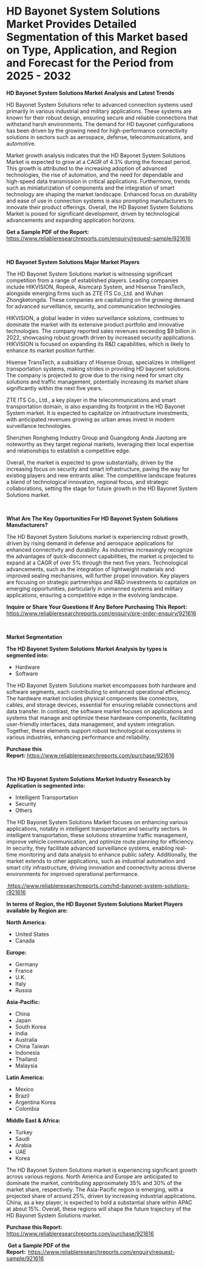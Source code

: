 <p><h1>HD Bayonet System Solutions Market Provides Detailed Segmentation of this Market based on Type, Application, and Region and Forecast for the Period from 2025 - 2032</h1></p><p><strong>HD Bayonet System Solutions Market Analysis and Latest Trends</strong></p>
<p><p>HD Bayonet System Solutions refer to advanced connection systems used primarily in various industrial and military applications. These systems are known for their robust design, ensuring secure and reliable connections that withstand harsh environments. The demand for HD bayonet configurations has been driven by the growing need for high-performance connectivity solutions in sectors such as aerospace, defense, telecommunications, and automotive.</p><p>Market growth analysis indicates that the HD Bayonet System Solutions Market is expected to grow at a CAGR of 4.3% during the forecast period. This growth is attributed to the increasing adoption of advanced technologies, the rise of automation, and the need for dependable and high-speed data transmission in critical applications. Furthermore, trends such as miniaturization of components and the integration of smart technology are shaping the market landscape. Enhanced focus on durability and ease of use in connection systems is also prompting manufacturers to innovate their product offerings. Overall, the HD Bayonet System Solutions Market is poised for significant development, driven by technological advancements and expanding application horizons.</p></p>
<p><strong>Get a Sample PDF of the Report:&nbsp;</strong> <a href="https://www.reliableresearchreports.com/enquiry/request-sample/921616?utm_campaign=2239&utm_medium=2&utm_source=Github&utm_content=ia&utm_term=18042025&utm_id=hd-bayonet-system-solutions">https://www.reliableresearchreports.com/enquiry/request-sample/921616</a></p>
<p>&nbsp;</p>
<p><strong>HD Bayonet System Solutions Major Market Players</strong></p>
<p><p>The HD Bayonet System Solutions market is witnessing significant competition from a range of established players. Leading companies include HIKVISION, Ropeok, Aismcarp System, and Hisense TransTech, alongside emerging firms such as ZTE ITS Co.,Ltd. and Wuhan Zhongketongda. These companies are capitalizing on the growing demand for advanced surveillance, security, and communication technologies.</p><p>HIKVISION, a global leader in video surveillance solutions, continues to dominate the market with its extensive product portfolio and innovative technologies. The company reported sales revenues exceeding $9 billion in 2022, showcasing robust growth driven by increased security applications. HIKVISION is focused on expanding its R&D capabilities, which is likely to enhance its market position further.</p><p>Hisense TransTech, a subsidiary of Hisense Group, specializes in intelligent transportation systems, making strides in providing HD bayonet solutions. The company is projected to grow due to the rising need for smart city solutions and traffic management, potentially increasing its market share significantly within the next five years.</p><p>ZTE ITS Co., Ltd., a key player in the telecommunications and smart transportation domain, is also expanding its footprint in the HD Bayonet System market. It is expected to capitalize on infrastructure investments, with anticipated revenues growing as urban areas invest in modern surveillance technologies.</p><p>Shenzhen Rongheng Industry Group and Guangdong Anda Jiaotong are noteworthy as they target regional markets, leveraging their local expertise and relationships to establish a competitive edge.</p><p>Overall, the market is expected to grow substantially, driven by the increasing focus on security and smart infrastructure, paving the way for existing players and new entrants alike. The competitive landscape features a blend of technological innovation, regional focus, and strategic collaborations, setting the stage for future growth in the HD Bayonet System Solutions market.</p></p>
<p>&nbsp;</p>
<p><strong>What Are The Key Opportunities For HD Bayonet System Solutions Manufacturers?</strong></p>
<p><p>The HD Bayonet System Solutions market is experiencing robust growth, driven by rising demand in defense and aerospace applications for enhanced connectivity and durability. As industries increasingly recognize the advantages of quick-disconnect capabilities, the market is projected to expand at a CAGR of over 5% through the next five years. Technological advancements, such as the integration of lightweight materials and improved sealing mechanisms, will further propel innovation. Key players are focusing on strategic partnerships and R&D investments to capitalize on emerging opportunities, particularly in unmanned systems and military applications, ensuring a competitive edge in the evolving landscape.</p></p>
<p><strong>Inquire or Share Your Questions If Any Before Purchasing This Report:</strong> <a href="https://www.reliableresearchreports.com/enquiry/pre-order-enquiry/921616?utm_campaign=2239&utm_medium=2&utm_source=Github&utm_content=ia&utm_term=18042025&utm_id=hd-bayonet-system-solutions">https://www.reliableresearchreports.com/enquiry/pre-order-enquiry/921616</a></p>
<p>&nbsp;</p>
<p><strong>Market Segmentation</strong></p>
<p><strong>The HD Bayonet System Solutions Market Analysis by types is segmented into:</strong></p>
<p><ul><li>Hardware</li><li>Software</li></ul></p>
<p><p>The HD Bayonet System Solutions market encompasses both hardware and software segments, each contributing to enhanced operational efficiency. The hardware market includes physical components like connectors, cables, and storage devices, essential for ensuring reliable connections and data transfer. In contrast, the software market focuses on applications and systems that manage and optimize these hardware components, facilitating user-friendly interfaces, data management, and system integration. Together, these elements support robust technological ecosystems in various industries, enhancing performance and reliability.</p></p>
<p><strong>Purchase this Report:&nbsp;</strong><a href="https://www.reliableresearchreports.com/purchase/921616?utm_campaign=2239&utm_medium=2&utm_source=Github&utm_content=ia&utm_term=18042025&utm_id=hd-bayonet-system-solutions">https://www.reliableresearchreports.com/purchase/921616</a></p>
<p>&nbsp;</p>
<p><strong>The HD Bayonet System Solutions Market Industry Research by Application is segmented into:</strong></p>
<p><ul><li>Intelligent Transportation</li><li>Security</li><li>Others</li></ul></p>
<p><p>The HD Bayonet System Solutions Market focuses on enhancing various applications, notably in intelligent transportation and security sectors. In intelligent transportation, these solutions streamline traffic management, improve vehicle communication, and optimize route planning for efficiency. In security, they facilitate advanced surveillance systems, enabling real-time monitoring and data analysis to enhance public safety. Additionally, the market extends to other applications, such as industrial automation and smart city infrastructure, driving innovation and connectivity across diverse environments for improved operational performance.</p></p>
<p><a href="https://www.reliableresearchreports.com/hd-bayonet-system-solutions-r921616?utm_campaign=2239&utm_medium=2&utm_source=Github&utm_content=ia&utm_term=18042025&utm_id=hd-bayonet-system-solutions">&nbsp;https://www.reliableresearchreports.com/hd-bayonet-system-solutions-r921616</a></p>
<p><strong>In terms of Region, the HD Bayonet System Solutions Market Players available by Region are:</strong></p>
<p>
    <p> <strong> North America: </strong>
        <ul>
            <li>United States</li>
            <li>Canada</li>
        </ul>
        </p> 
    <p> <strong> Europe: </strong>
        <ul>
            <li>Germany</li>
            <li>France</li>
            <li>U.K.</li>
            <li>Italy</li>
            <li>Russia</li>
        </ul>
        </p> 
    <p> <strong> Asia-Pacific: </strong>
        <ul>
            <li>China</li>
            <li>Japan</li>
            <li>South Korea</li>
            <li>India</li>
            <li>Australia</li>
            <li>China Taiwan</li>
            <li>Indonesia</li>
            <li>Thailand</li>
            <li>Malaysia</li>
        </ul>
        </p> 
    <p> <strong> Latin America: </strong>
        <ul>
            <li>Mexico</li>
            <li>Brazil</li>
            <li>Argentina Korea</li>
            <li>Colombia</li>
        </ul>
        </p> 
    <p> <strong> Middle East & Africa: </strong>
        <ul>
            <li>Turkey</li>
            <li>Saudi</li>
            <li>Arabia</li>
            <li>UAE</li>
            <li>Korea</li>
        </ul>
    </p>
    </p>
<p><p>The HD Bayonet System Solutions market is experiencing significant growth across various regions. North America and Europe are anticipated to dominate the market, contributing approximately 35% and 30% of the market share, respectively. The Asia-Pacific region is emerging, with a projected share of around 25%, driven by increasing industrial applications. China, as a key player, is expected to hold a substantial share within APAC at about 15%. Overall, these regions will shape the future trajectory of the HD Bayonet System Solutions market.</p></p>
<p><strong>Purchase this Report: </strong><a href="https://www.reliableresearchreports.com/purchase/921616?utm_campaign=2239&utm_medium=2&utm_source=Github&utm_content=ia&utm_term=18042025&utm_id=hd-bayonet-system-solutions">https://www.reliableresearchreports.com/purchase/921616</a></p>
<p>&nbsp;<strong>Get a Sample PDF of the Report:&nbsp;&nbsp;</strong><a href="https://www.reliableresearchreports.com/enquiry/request-sample/921616?utm_campaign=2239&utm_medium=2&utm_source=Github&utm_content=ia&utm_term=18042025&utm_id=hd-bayonet-system-solutions">https://www.reliableresearchreports.com/enquiry/request-sample/921616</a></p>
<p><strong></strong></p>
<p><p></p><p></p><p></p></p>